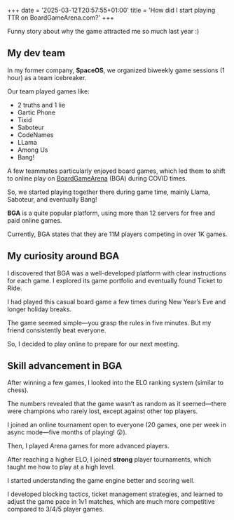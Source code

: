 +++
date = '2025-03-12T20:57:55+01:00'
title = 'How did I start playing TTR on BoardGameArena.com?'
+++

Funny story about why the game attracted me so much last year :)

## My dev team 

In my former company, __SpaceOS__, we organized biweekly game sessions (1 hour) as a team icebreaker.

<!--more-->

Our team played games like:
* 2 truths and 1 lie
* Gartic Phone
* Tixid
* Saboteur
* CodeNames
* LLama
* Among Us
* Bang!

A few teammates particularly enjoyed board games,
which led them to shift to online play on [BoardGameArena](BoardGameArena.com) (BGA) during COVID times.

So, we started playing together there during game time, mainly Llama, Saboteur, and eventually Bang!

**BGA** is a quite popular platform, using more than 12 servers for free and paid online games.

Currently, BGA states that they are 11M players competing in over 1K games.


## My curiosity around BGA

I discovered that BGA was a well-developed platform with clear instructions for each game.
I explored its game portfolio and eventually found Ticket to Ride.

I had played this casual board game a few times during New Year’s Eve and longer holiday breaks.

The game seemed simple—you grasp the rules in five minutes. But my friend consistently beat everyone.

So, I decided to play online to prepare for our next meeting.

## Skill advancement in BGA

After winning a few games, I looked into the ELO ranking system (similar to chess).

The numbers revealed that the game wasn’t as random as it seemed—there were champions who rarely lost,
except against other top players.

I joined an online tournament open to everyone (20 games, one per week in async mode—five months of playing! 😲).

Then, I played Arena games for more advanced players.

After reaching a higher ELO, I joined __strong__ player tournaments, which taught me how to play at a high level.

I started understanding the game engine better and scoring well.

I developed blocking tactics, ticket management strategies, and learned to adjust the game pace in 1v1 matches,
which are much more competitive compared to 3/4/5 player games.